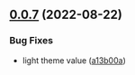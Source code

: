 ## [0.0.7](https://github.com/logseq-sprocketc/logseq-nord-theme/compare/v0.0.6...v0.0.7) (2022-08-22)


### Bug Fixes

* light theme value ([a13b00a](https://github.com/logseq-sprocketc/logseq-nord-theme/commit/a13b00a52f76cc49d8c8f1c2ad01cd2ce5d602bb))

